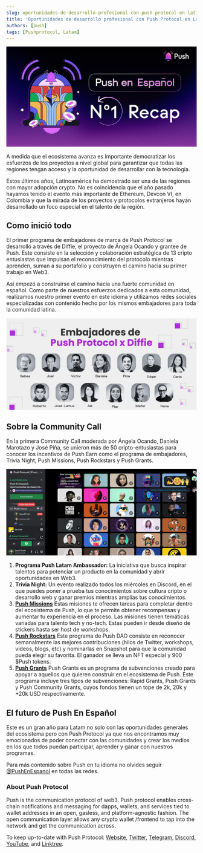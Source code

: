 ```yaml
---
slug: oportunidades-de-desarrollo-profesional-con-push-protocol-en-latinoamerica
title: 'Oportunidades de desarrollo profesional con Push Protocol en Latinoamérica🌎💜'
authors: [push]
tags: [Pushprotocol, Latam]
---
```


![Cover image of Oportunidades de desarrollo profesional con Push Protocol en Latinoamérica🌎💜](./cover-image.webp)

A medida que el ecosistema avanza es importante democratizar los esfuerzos de los proyectos a nivel global para garantizar que todas las regiones tengan acceso y la oportunidad de desarrollar con la tecnología.

<!--truncate-->

Estos últimos años, Latinoamérica ha demostrado ser una de las regiones con mayor adopción crypto. No es coincidencia que el año pasado hayamos tenido el evento más importante de Ethereum, Devcon VI, en Colombia y que la mirada de los proyectos y protocolos extranjeros hayan desarrollado un foco especial en el talento de la región.

## Como inició todo
El primer programa de embajadores de marca de Push Protocol se desarrolló a través de Diffie, el proyecto de Ángela Ocando y grantee de Push. Este consiste en la selección y colaboración estratégica de 13 cripto entusiastas que impulsan el reconocimiento del protocolo mientras aprenden, suman a su portafolio y construyen el camino hacia su primer trabajo en Web3.

Así empezó a construirse el camino hacia una fuerte comunidad en español. Como parte de nuestros esfuerzos dedicados a esta comunidad, realizamos nuestro primer evento en este idioma y utilizamos redes sociales especializadas con contenido hecho por los mismos embajadores para toda la comunidad latina.

![Embajadores de marca de Push Protocol se desarrolló a través de Diffie Image](./image-1.webp)

## Sobre la Community Call
En la primera Community Call moderada por Ángela Ocando, Daniela Marotazo y José Piña, se unieron más de 50 cripto-entusiastas para conocer los incentivos de Push Earn como el programa de embajadores, Trivia Night, Push Missions, Push Rockstars y Push Grants.

![Sobre la Community Call Image](./image-2.webp)

1. <b>Programa Push Latam Ambassador:</b> La iniciativa que busca inspirar talentos para potenciar un producto en la comunidad y abrir oportunidades en Web3.
2. <b>Trivia Night:</b> Un evento realizado todos los miércoles en Discord, en el que puedes poner a prueba tus conocimientos sobre cultura cripto o desarrollo web y ganar premios mientras amplías tus conocimientos.
3. <b><a href='https://www.notion.so/pushprotocol/Push-Missions-693291d804cf4b2180a992dd40fc5a0e'>Push Missions</a></b> Estas misiones te ofrecen tareas para completar dentro del ecosistema de Push, lo que te permite obtener recompensas y aumentar tu experiencia en el proceso. Las misiones tienen temáticas variadas para talento tech y no-tech. Estas pueden ir desde diseño de stickers hasta ser host de workshops.
4. <b><a href='https://www.notion.so/pushprotocol/Push-Missions-693291d804cf4b2180a992dd40fc5a0e'>Push Rockstars</a></b> Este programa de Push DAO consiste en reconocer semanalmente las mejores contribuciones (hilos de Twitter, workshops, videos, blogs, etc) y nominarlas en Snapshot para que la comunidad pueda elegir su favorita. El ganador se lleva un NFT especial y 900 $Push tokens.
5. <b><a href='https://www.notion.so/pushprotocol/Push-Grants-Program-8c9f7934f7e5418faf96e7a5bdcaac4a?pvs=4'>Push Grants</a></b> Push Grants es un programa de subvenciones creado para apoyar a aquellos que quieren construir en el ecosistema de Push. Este programa incluye tres tipos de subvenciones: Rapid Grants, Push Grants y Push Community Grants, cuyos fondos tienen un tope de 2k, 20k y +20k USD respectivamente.

## El futuro de Push En Español
Este es un gran año para Latam no solo con las oportunidades generales del ecosistema pero con Push Protocol ya que nos encontramos muy emocionados de poder conectar con las comunidades y crear los medios en los que todos puedan participar, aprender y ganar con nuestros programas.

Para más contenido sobre Push en tu idioma no olvides seguir [@PushEnEspanol](https://linktr.ee/pushenespanol) en todas las redes.

### About Push Protocol

Push is the communication protocol of web3. Push protocol enables cross-chain notifications and messaging for dapps, wallets, and services tied to wallet addresses in an open, gasless, and platform-agnostic fashion. The open communication layer allows any crypto wallet /frontend to tap into the network and get the communication across.

To keep up-to-date with Push Protocol: [Website](https://push.org/), [Twitter](https://twitter.com/pushprotocol), [Telegram](https://t.me/epnsproject), [Discord](https://discord.gg/pushprotocol), [YouTube](https://www.youtube.com/c/EthereumPushNotificationService), and [Linktree](https://linktr.ee/pushprotocol).
